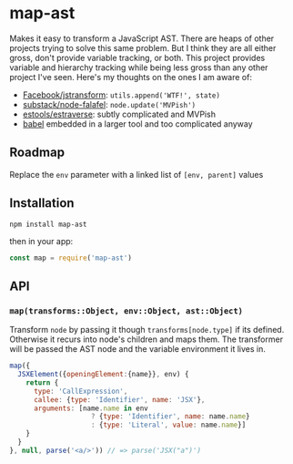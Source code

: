 # map-ast

Makes it easy to transform a JavaScript AST. There are heaps of other projects trying to solve this same problem. But I think they are all either gross, don't provide variable tracking, or both. This project provides variable and hierarchy tracking while being less gross than any other project I've seen. Here's my thoughts on the ones I am aware of:

- [Facebook/jstransform](https://github.com/facebook/jstransform): `utils.append('WTF!', state)`
- [substack/node-falafel](https://github.com/substack/node-falafel): `node.update('MVPish')`
- [estools/estraverse](https://github.com/estools/estraverse): subtly complicated and MVPish
- [babel](https://github.com/babel/babel) embedded in a larger tool and too complicated anyway

## Roadmap

Replace the `env` parameter with a linked list of `[env, parent]` values

## Installation

`npm install map-ast`

then in your app:

```js
const map = require('map-ast')
```

## API


### `map(transforms::Object, env::Object, ast::Object)`

Transform `node` by passing it though `transforms[node.type]` if its defined. Otherwise it recurs into node's children and maps them. The transformer will be passed the AST node and the variable environment it lives in.

```js
map({
  JSXElement({openingElement:{name}}, env) {
    return {
      type: 'CallExpression',
      callee: {type: 'Identifier', name: 'JSX'},
      arguments: [name.name in env
                    ? {type: 'Identifier', name: name.name}
                    : {type: 'Literal', value: name.name}]
    }
  }
}, null, parse('<a/>')) // => parse('JSX("a")')
```
